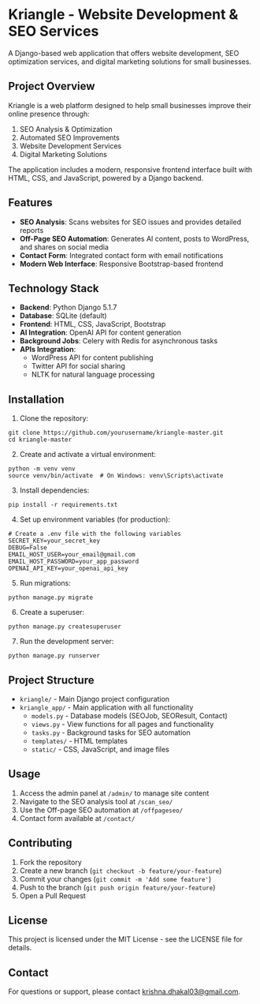 # Kriangle - Website Development & SEO Services

A Django-based web application that offers website development, SEO optimization services, and digital marketing solutions for small businesses.

## Project Overview

Kriangle is a web platform designed to help small businesses improve their online presence through:

1. SEO Analysis & Optimization
2. Automated SEO Improvements
3. Website Development Services
4. Digital Marketing Solutions

The application includes a modern, responsive frontend interface built with HTML, CSS, and JavaScript, powered by a Django backend.

## Features

- **SEO Analysis**: Scans websites for SEO issues and provides detailed reports
- **Off-Page SEO Automation**: Generates AI content, posts to WordPress, and shares on social media
- **Contact Form**: Integrated contact form with email notifications
- **Modern Web Interface**: Responsive Bootstrap-based frontend

## Technology Stack

- **Backend**: Python Django 5.1.7
- **Database**: SQLite (default)
- **Frontend**: HTML, CSS, JavaScript, Bootstrap
- **AI Integration**: OpenAI API for content generation
- **Background Jobs**: Celery with Redis for asynchronous tasks
- **APIs Integration**: 
  - WordPress API for content publishing
  - Twitter API for social sharing
  - NLTK for natural language processing

## Installation

1. Clone the repository:
```
git clone https://github.com/yourusername/kriangle-master.git
cd kriangle-master
```

2. Create and activate a virtual environment:
```
python -m venv venv
source venv/bin/activate  # On Windows: venv\Scripts\activate
```

3. Install dependencies:
```
pip install -r requirements.txt
```

4. Set up environment variables (for production):
```
# Create a .env file with the following variables
SECRET_KEY=your_secret_key
DEBUG=False
EMAIL_HOST_USER=your_email@gmail.com
EMAIL_HOST_PASSWORD=your_app_password
OPENAI_API_KEY=your_openai_api_key
```

5. Run migrations:
```
python manage.py migrate
```

6. Create a superuser:
```
python manage.py createsuperuser
```

7. Run the development server:
```
python manage.py runserver
```

## Project Structure

- `kriangle/` - Main Django project configuration
- `kriangle_app/` - Main application with all functionality
  - `models.py` - Database models (SEOJob, SEOResult, Contact)
  - `views.py` - View functions for all pages and functionality
  - `tasks.py` - Background tasks for SEO automation
  - `templates/` - HTML templates
  - `static/` - CSS, JavaScript, and image files

## Usage

1. Access the admin panel at `/admin/` to manage site content
2. Navigate to the SEO analysis tool at `/scan_seo/`
3. Use the Off-page SEO automation at `/offpageseo/`
4. Contact form available at `/contact/`

## Contributing

1. Fork the repository
2. Create a new branch (`git checkout -b feature/your-feature`)
3. Commit your changes (`git commit -m 'Add some feature'`)
4. Push to the branch (`git push origin feature/your-feature`)
5. Open a Pull Request

## License

This project is licensed under the MIT License - see the LICENSE file for details.

## Contact

For questions or support, please contact krishna.dhakal03@gmail.com. 
